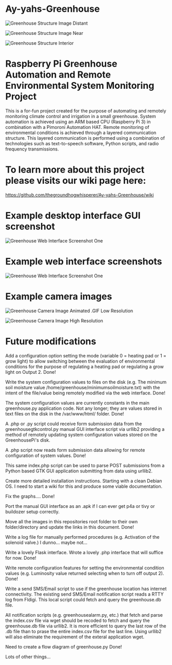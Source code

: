 # Ay-yahs-Greenhouse

![Greenhouse Structure Image Distant](https://raw.githubusercontent.com/thegroundhogwhisperer/Ay-yahs-Greenhouse/master/Images/Greenhouse%20Distant%20Small%20Image.png)

![Greenhouse Structure Image Near](https://raw.githubusercontent.com/thegroundhogwhisperer/Ay-yahs-Greenhouse/master/Images/Greenhouse%20Entrance%20Small%20Image.png)

![Greenhouse Structure Interior](https://raw.githubusercontent.com/thegroundhogwhisperer/Ay-yahs-Greenhouse/master/Images/Greenhouse%20Interior%20Small%20Image.png)


# Raspberry Pi Greenhouse Automation and Remote Environmental System Monitoring Project

This is a for-fun project created for the purpose of automating and remotely monitoring climate control and irrigation in a small greenhouse. System automation is achieved using an ARM based CPU (Raspberry Pi 3) in combination with a Pimoroni Automation HAT. Remote monitoring of environmental conditions is achieved through a layered communication structure. This layered communication is performed using a combination of technologies such as text-to-speech software, Python scripts, and radio frequency transmissions. 


# To learn more about this project please visits our wiki page here:  

https://github.com/thegroundhogwhisperer/Ay-yahs-Greenhouse/wiki


# Example desktop interface GUI screenshot

![Greenhouse Web Interface Screenshot One](https://raw.githubusercontent.com/thegroundhogwhisperer/Ay-yahs-Greenhouse/master/Images/Greenhouse%20Manual%20Operations%20GUI.png)

# Example web interface screenshots

![Greenhouse Web Interface Screenshot One](https://raw.githubusercontent.com/thegroundhogwhisperer/Ay-yahs-Greenhouse/master/Images/Greenhouse%20Web%20Interface%20Screenshot%20One.png)


# Example camera images

![Greenhouse Camera Image Animated .GIF Low Resolution](https://raw.githubusercontent.com/thegroundhogwhisperer/Ay-yahs-Greenhouse/master/Images/Greenhouse%20Camera%20Image%20Animated%20Low%20Resolution.gif)


![Greenhouse Camera Image High Resolution](https://raw.githubusercontent.com/thegroundhogwhisperer/Ay-yahs-Greenhouse/master/Images/Greenhouse%20Camera%20Image%20High%20Resolution.jpg)












# Future modifications

Add a configuration option setting the mode (variable 0 = heating pad or 1 = grow light) to allow switching between the evaluation of environmental conditions for the purpose of regulating a heating pad or regulating a grow light on Output 2. Done!

Write the system configuration values to files on the disk (e.g. The minimum soil moisture value  /home/greenhouse/minimumsoilmoisture.txt) with the intent of the file/value being remotely modified via the web interface. Done!

The system configuration values are currently constants in the main greenhouse.py application code. Not any longer; they are values stored in text files on the disk in the /var/www/html/ folder. Done!

A .php or .py script could receive form submission data from the greenhousegtkcontrol.py manual GUI interface script via urllib2 providing a method of remotely updating system configuration values stored on the GreenhousePi's disk.

A .php script now reads form submission data allowing for remote configuration of system values. Done!

This same index.php script can be used to parse POST submissions from a Python based GTK GUI application submitting from data using urllib2.

Create more detailed installation instructions. Starting with a clean Debian OS.  I need to start a wiki for this and produce some viable documentation.

Fix the graphs.... Done!

Port the manual GUI interface as an .apk if I can ever get p4a or tivy or buildozer setup correctly.

Move all the images in this repositories root folder to their own folder/directory and update the links in this document. Done!

Write a log file for manually performed procedures (e.g. Activation of the solenoid valve.) I dunno... maybe not...

Write a lovely Flask interface.  Wrote a lovely .php interface that will suffice for now.  Done!

Write remote configuration features for setting the environmental condition values (e.g. Luminosity value returned selecting when to turn off output 2).  Done!

Write a send SMS/Email script to use if the greenhouse location has internet connectivity.  The existing send SMS/Email notification script reads a RTTY log from Fldigi.  This local script could fetch and query the greenhouse.db file.

All notification scripts (e.g. greenhousealarm.py, etc.) that fetch and parse the index.csv file via wget should be recoded to fetch and query the greenhouse.db file via urllib2.  It is more efficient to query the last row of the .db file than to prase the entire index.csv file for the last line.  Using urllib2 will also eliminate the requirement of the exteral application wget.

Need to create a flow diagram of greenhouse.py Done!

Lots of other things...






